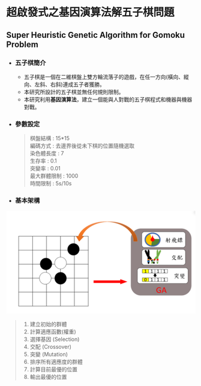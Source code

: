 # 超啟發式之基因演算法解五子棋問題
## Super Heuristic Genetic Algorithm for Gomoku Problem

* ### 五子棋簡介
  * 五子棋是一個在二維棋盤上雙方輪流落子的遊戲，在任一方向(橫向、縱向、左斜、右斜)連成五子者獲勝。<br>
  * 本研究所設計的五子棋並無任何規則限制。<br>
  * 本研究利用**基因演算法**，建立一個能與人對戰的五子棋程式和機器與機器對戰。<br>

* ### 參數設定
  > 棋盤結構 : 15*15 <br>
  > 編碼方式 : 去邊界後從未下棋的位置隨機選取<br>
  > 染色體長度 : 7<br>
  > 生存率 :  0.1<br>
  > 突變率 : 0.01<br>
  > 最大群體限制 : 1000<br>
  > 時間限制 :  5s/10s<br>

* ### 基本架構
 ![GITHUB](./image/gomoku_architecture1.PNG)
 >1. 建立初始的群體<br>
 >2. 計算適應函數(權重)<br>
 >3. 選擇基因 (Selection)<br>
 >4. 交配 (Crossover)<br>
 >5. 突變 (Mutation)<br>
 >6. 排序所有適應度的群體<br>
 >7. 計算目前最優的位置<br>
 >8. 輸出最優的位置<br>
